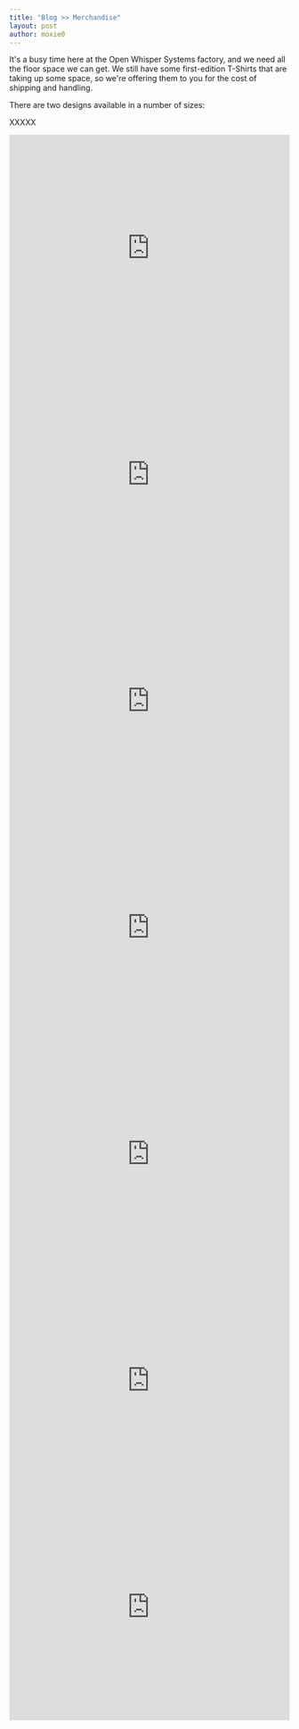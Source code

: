```yaml
---
title: "Blog >> Merchandise"
layout: post
author: moxie0
---
```


It's a busy time here at the Open Whisper Systems factory, and we need all the floor space we can get.  We still have some 
first-edition T-Shirts that are taking up some space, so we're offering them to you for the cost of shipping and handling.

There are two designs available in a number of sizes:

XXXXX

<iframe class='shoplocket-embed' src='https://www.shoplocket.com/products/PYgwm/embed?style=modal' width='517' height='406' frameborder='0' style='max-width:100%;' scrolling='no'> </iframe>

<iframe class='shoplocket-embed' src='https://www.shoplocket.com/products/7DKe6/embed?style=modal' width='517' height='406' frameborder='0' style='max-width:100%;' scrolling='no'> </iframe>

<iframe class='shoplocket-embed' src='https://www.shoplocket.com/products/DDH66/embed?style=modal' width='517' height='406' frameborder='0' style='max-width:100%;' scrolling='no'> </iframe>

<iframe class='shoplocket-embed' src='https://www.shoplocket.com/products/Nr0YW/embed?style=modal' width='517' height='406' frameborder='0' style='max-width:100%;' scrolling='no'> </iframe>

<iframe class='shoplocket-embed' src='https://www.shoplocket.com/products/S0Pgp/embed?style=modal' width='517' height='406' frameborder='0' style='max-width:100%;' scrolling='no'> </iframe>

<iframe class='shoplocket-embed' src='https://www.shoplocket.com/products/3aaWP/embed?style=modal' width='517' height='406' frameborder='0' style='max-width:100%;' scrolling='no'> </iframe>

<iframe class='shoplocket-embed' src='https://www.shoplocket.com/products/fQahQ/embed?style=modal' width='517' height='406' frameborder='0' style='max-width:100%;' scrolling='no'> </iframe>
